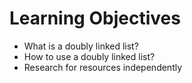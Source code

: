 # Learning Objectives

* What is a doubly linked list?
* How to use a doubly linked list?
* Research for resources independently

